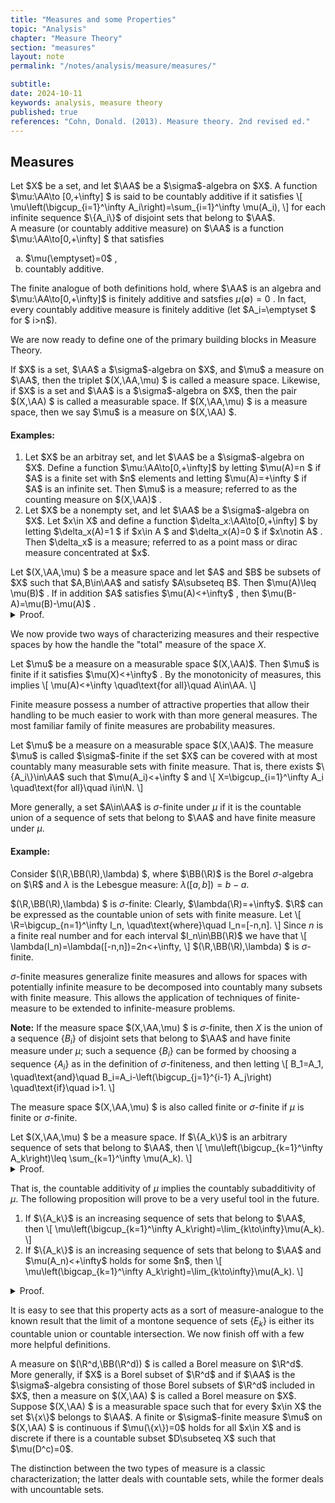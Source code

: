 ```yaml
---
title: "Measures and some Properties"
topic: "Analysis"
chapter: "Measure Theory"
section: "measures"
layout: note
permalink: "/notes/analysis/measure/measures/"

subtitle: 
date: 2024-10-11
keywords: analysis, measure theory
published: true
references: "Cohn, Donald. (2013). Measure theory. 2nd revised ed."
---
```


## Measures

<div class='definition' name='Countably additive'>
Let $X$ be a set, and let $\AA$ be a $\sigma$-algebra on $X$. A function $\mu:\AA\to [0,+\infty] $ is said to be countably additive if it satisfies
\[
\mu\left(\bigcup_{i=1}^\infty A_i\right)=\sum_{i=1}^\infty \mu(A_i),
\]
for each infinite sequence $\{A_i\}$ of disjoint sets that belong to $\AA$. 
</div>

<div class='definition' name='Measure'>
A measure (or countably additive measure) on $\AA$ is a function $\mu:\AA\to[0,+\infty] $ that satisfies
<ol type="a">
    <li>$\mu(\emptyset)=0$ ,</li>
    <li>countably additive.</li>
</ol>
</div>

The finite analogue of both definitions hold, where $\AA$ is an algebra and $\mu:\AA\to[0,+\infty]$ is finitely additive and satsfies $\mu(\emptyset)=0$ . In fact, every countably additive measure is finitely additive (let $A_i=\emptyset $ for $ i>n$). 

We are now ready to define one of the primary building blocks in Measure Theory.

<div class='definition' name='Measure space'>
If $X$ is a set, $\AA$ a $\sigma$-algebra on $X$, and $\mu$ a measure on $\AA$, then the triplet $(X,\AA,\mu) $ is called a measure space. Likewise, if $X$ is a set and $\AA$ is a $\sigma$-algebra on $X$, then the pair $(X,\AA) $ is called a measurable space. If $(X,\AA,\mu) $ is a measure space, then we say $\mu$ is a measure on $(X,\AA) $. 
</div>

#### Examples:

<ol>
    <li>Let $X$ be an arbitray set, and let $\AA$ be a $\sigma$-algebra on $X$. Define a function $\mu:\AA\to[0,+\infty]$ by letting $\mu(A)=n $ if $A$ is a finite set with $n$ elements and letting $\mu(A)=+\infty $ if $A$ is an infinite set. Then $\mu$ is a measure; referred to as the counting measure on $(X,\AA)$ .</li>
    <li>Let $X$ be a nonempty set, and let $\AA$ be a $\sigma$-algebra on $X$. Let $x\in X$ and define a function $\delta_x:\AA\to[0,+\infty] $ by letting $\delta_x(A)=1 $ if $x\in A $ and $\delta_x(A)=0 $ if $x\notin A$ . Then $\delta_x$ is a measure; referred to as a point mass or dirac measure concentrated at $x$.</li>
</ol>

<div class='proposition' name='Monotonicity of measures'>
Let $(X,\AA,\mu) $ be a measure space and let $A$ and $B$ be subsets of $X$ such that $A,B\in\AA$ and satisfy $A\subseteq B$. Then $\mu(A)\leq \mu(B)$ . If in addition $A$ satisfies $\mu(A)<+\infty$ , then $\mu(B-A)=\mu(B)-\mu(A)$ . 
</div>

<details class='proof'>
<summary>Proof.</summary>
The sets $A$ and $B-A$ are disjoint and satisfy $B=A\cup (B-A)$ ; thus the additivity of $\mu$ implies that
\[
\mu(B)=\mu(A)+\mu(B-A).
\]
Since $\mu(B-A)\geq 0$ , it follows that $\mu(A)\leq \mu(B)$ . If $\mu(A)<+\infty$ , the relation $\mu(B-A)=\mu(B)-\mu(A) $ also follows. 
</details>

We now provide two ways of characterizing measures and their respective spaces by how the handle the "total" measure of the space $X$. 

<div class='definition' name='Finite measure'>
Let $\mu$ be a measure on a measurable space $(X,\AA)$. Then $\mu$ is finite if it satisfies $\mu(X)<+\infty$ . By the monotonicity of measures, this implies
\[
\mu(A)<+\infty \quad\text{for all}\quad A\in\AA.
\]
</div>

Finite measure possess a number of attractive properties that allow their handling to be much easier to work with than more general measures. The most familiar family of finite measures are probability measures. 

<div class='definition' name='σ-Finite measure'>
Let $\mu$ be a measure on a measurable space $(X,\AA)$. The measure $\mu$ is called $\sigma$-finite if the set $X$ can be covered with at most countably many measurable sets with finite measure. That is, there exists $\{A_i\}\in\AA$ such that $\mu(A_i)<+\infty $  and
\[
X=\bigcup_{i=1}^\infty A_i \quad\text{for all}\quad i\in\N.   
\]

More generally, a set $A\in\AA$ is $\sigma$-finite under $\mu$ if it is the countable union of a sequence of sets that belong to $\AA$ and have finite measure under $\mu$. 
</div>

#### Example: 

Consider $(\R,\BB(\R),\lambda) $, where $\BB(\R)$ is the Borel $\sigma$-algebra on $\R$ and $\lambda$ is the Lebesgue measure: $\lambda([a,b])=b-a$. 

$(\R,\BB(\R),\lambda) $ is $\sigma$-finite: Clearly, $\lambda(\R)=+\infty$. $\R$ can be expressed as the countable union of sets with finite measure. Let
\\[
\R=\bigcup_{n=1}^\infty I_n, \quad\text{where}\quad I_n=[-n,n].
\\]
Since $n$ is a finite real number and for each interval $I_n\in\BB(\R)$ we have that
\\[
\lambda(I_n)=\lambda([-n,n])=2n<+\infty,
\\]
$(\R,\BB(\R),\lambda) $ is $\sigma$-finite. 

$\sigma$-finite measures generalize finite measures and allows for spaces with potentially infinite measure to be decomposed into countably many subsets with finite measure. This allows the application of techniques of finite-measure to be extended to infinite-measure problems. 

**Note:** If the measure space $(X,\AA,\mu) $  is $\sigma$-finite, then $X$ is the union of a sequence $\lbrace B_i\rbrace$ of disjoint sets that belong to $\AA$ and have finite measure under $\mu$; such a sequence $\lbrace B_i\rbrace$ can be formed by choosing a sequence $\lbrace A_i\rbrace$ as in the definition of $\sigma$-finiteness, and then letting
\\[
B_1=A_1, \quad\text{and}\quad B_i=A_i-\left(\bigcup_{j=1}^{i-1} A_j\right) \quad\text{if}\quad i>1. 
\\] 

The measure space $(X,\AA,\mu) $  is also called finite or $\sigma$-finite if $\mu$ is finite or $\sigma$-finite.

<div class='proposition' name='Countable subadditivity of μ'>
Let $(X,\AA,\mu) $ be a measure space. If $\{A_k\}$ is an arbitrary sequence of sets that belong to $\AA$, then 
\[
\mu\left(\bigcup_{k=1}^\infty A_k\right)\leq \sum_{k=1}^\infty \mu(A_k).
\]
</div>

<details class='proof'>
<summary>Proof.</summary>
 Define a sequence $\{B_k\}$ of subsets of $X$ by letting $B_1=A_1$ and letting $B_k=A_k-\left(\bigcup_{i=1}^{k-1} A_i\right)$ if $k>1$. Then each set $B_k$ belongs to $\AA$ and is a subset of the corresponding $A_k$, thus satisfying $\mu(B_k)\leq \mu(A_k)$. Since in addition the sets $B_k$ are disjoint and satisfy $\bigcup_{k=1}^\infty B_k=\bigcup_{k=1}^\infty A_k$, it follows that 
 \[
\mu\left(\bigcup_{k=1}^\infty A_k\right)=\mu\left(\bigcup_{k=1}^\infty B_k\right) = \sum_{k=1}^\infty \mu(B_k)\leq \sum_{k=1}^\infty \mu(A_k). 
 \]
</details>

That is, the countable additivity of $\mu$ implies the countably subadditivity of $\mu$. The following proposition will prove to be a very useful tool in the future. 

<div class='proposition' name='Continuity of measure'>
<ol>
    <li>If $\{A_k\}$ is an increasing sequence of sets that belong to $\AA$, then 
    \[
    \mu\left(\bigcup_{k=1}^\infty A_k\right)=\lim_{k\to\infty}\mu(A_k).
    \]</li>
    <li>If $\{A_k\}$ is an increasing sequence of sets that belong to $\AA$ and $\mu(A_n)<+\infty$ holds for some $n$, then 
    \[
        \mu\left(\bigcap_{k=1}^\infty A_k\right)=\lim_{k\to\infty}\mu(A_k).
    \]</li>
</ol>
</div>

<details class='proof'>
<summary>Proof.</summary>
First suppose that $\{A_k\}$ is an increasing sequence of sets that belong to $\AA$, and define a sequence $\{B_i\}$ of sets by letting $B_1=A_1$ and letting $B_i=A_i-A_{i-1}$ if $i>1$. The sets just constructed are disjoint, belong to $\AA$, and satisfy $A_k=\bigcup_{i=1}^k B_i$ for each $k$. It follows that $\bigcup_{k=1}^\infty A_k=\bigcup_{i=1}^\infty B_i$ and hence that
\[
\mu\left(\bigcup_{k=1}^\infty A_k\right)=\sum_{i=1}^\infty \mu(B_i)=\lim_{k\to\infty}\sum_{i=1}^k \mu(B_i)=\lim_{k\to\infty}\mu\left(\bigcup_{i=1}^k B_i\right)=\lim_{k\to\infty}\mu(A_k). 
\]
This completes the proof of (a). 

<br><br>
Now suppose that $\{A_k\}$ is a decreasing sequence of sets that belong to $\AA$ and that $\mu(A_n)<+\infty$ holds for some $n$. We can assume $n=1$. For each $k$ let $C_k=A_1-A_k$. Then $\{C_k\}$ is an increasing sequence of sets that belong to $\AA$ and satisfy
\[
\bigcup_{k=1}^\infty C_k=A_1-\left(\bigcap_{k=1}^\infty A_k\right).    
\]
It follows from part (a) that $\mu\left(\bigcup_{k=1}^\infty C_k\right)=\lim_{k\to\infty}\mu(C_k)$ and hence that
\[
\mu\left(A_1-\left(\bigcap_{k=1}^\infty A_k\right)\right)=\mu\left(\bigcup_{k=1}^\infty C_k\right)=\lim_{k\to\infty}\mu(C_k)=\lim_{k\to\infty}\mu(A_1-A_k).
\]
By Proposition 1 (monotonicity of measures) and the assumption that $\mu(A_1)<+\infty$, this implies that $\mu\left(\bigcap_{k=1}^\infty A_k\right)=\lim_{k\to\infty}\mu(A_k)$. 
</details>

It is easy to see that this property acts as a sort of measure-analogue to the known result that the limit of a montone sequence of sets $\{E_k\}$ is either its countable union or countable intersection. We now finish off with a few more helpful definitions. 

<div class='definition' name='Borel measure on ℝᵈ'>
A measure on $(\R^d,\BB(\R^d)) $ is called a Borel measure on $\R^d$. More generally, if $X$ is a Borel subset of $\R^d$ and if $\AA$ is the $\sigma$-algebra consisting of those Borel subsets of $\R^d$ included in $X$, then a measure on $(X,\AA) $ is called a Borel measure on $X$. 
</div>

<div class='definition' name='Continuous and discrete measures'>
Suppose $(X,\AA) $ is a measurable space such that for every $x\in X$ the set $\{x\}$ belongs to $\AA$. A finite or $\sigma$-finite measure $\mu$ on $(X,\AA) $ is continuous if $\mu(\{x\})=0$ holds for all $x\in X$ and is discrete if there is a countable subset $D\subseteq X$ such that $\mu(D^c)=0$.  
</div>

The distinction between the two types of measure is a classic characterization; the latter deals with countable sets, while the former deals with uncountable sets. 